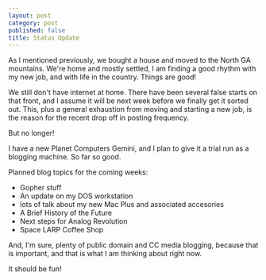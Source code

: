 ```yaml
---
layout: post
category: post
published: false
title: Status Update
---
```

As I mentioned previously, we bought a house and moved to the North GA mountains. We're home and mostly settled, I am finding a good rhythm with my new job, and with life in the country. Things are good! 

We still don't have internet at home. There have been several false starts on that front, and I assume it will be next week before we finally get it sorted out. This, plus a general exhaustion from moving and starting a new job, is the reason for the recent drop off in posting frequency.

But no longer!

I have a new Planet Computers Gemini, and I plan to give it a trial run as a blogging machine. So far so good.

Planned blog topics for the coming weeks: 

- Gopher stuff 
- An update on my DOS workstation
- lots of talk about my new Mac Plus and associated accesories
- A Brief History of the Future 
- Next steps for Analog Revolution
- Space LARP Coffee Shop

And, I'm sure, plenty of public domain and CC media blogging, because that is important, and that is what I am thinking about right now.

It should be fun!